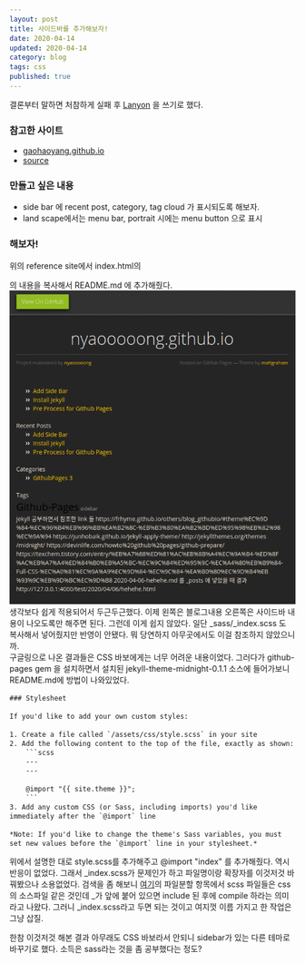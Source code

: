 ```yaml
---
layout: post
title: 사이드바를 추가해보자!
date: 2020-04-14
updated: 2020-04-14
category: blog
tags: css
published: true
---
```


결론부터 말하면 처참하게 실패 후 [Lanyon](https://lanyon.getpoole.com/) 을 쓰기로 했다.
### 참고한 사이트   
- [gaohaoyang.github.io](https://gaohaoyang.github.io)   
- [source](https://github.com/Gaohaoyang/gaohaoyang.github.io/)

### 만들고 싶은 내용
- side bar 에 recent post, category, tag cloud 가 표시되도록 해보자.
- land scape에서는 menu bar, portrait 시에는 menu button 으로 표시

### 해보자! 
위의 reference site에서 index.html의 <div class="right">의 내용을 복사해서 README.md 에 추가해줬다.
![결과](/assets/img/add_sidebar_1.png)
생각보다 쉽게 적용되어서 두근두근했다. 
이제 왼쪽은 블로그내용 오른쪽은 사이드바 내용이 나오도록만 해주면 된다.
그런데 이게 쉽지 않았다.
일단 _sass/_index.scss 도 복사해서 넣어줬지만 반영이 안됐다. 뭐 당연하지 아무곳에서도 이걸 참조하지 않았으니까.   
구글링으로 나온 결과들은 CSS 바보에게는 너무 어려운 내용이었다.
그러다가 github-pages gem 을 설치하면서 설치된 jekyll-theme-midnight-0.1.1 소스에 들어가보니 README.md에 방법이 나와있었다.
```
### Stylesheet

If you'd like to add your own custom styles:

1. Create a file called `/assets/css/style.scss` in your site
2. Add the following content to the top of the file, exactly as shown:
    ```scss
    ---
    ---

    @import "{{ site.theme }}";
    ```
3. Add any custom CSS (or Sass, including imports) you'd like immediately after the `@import` line

*Note: If you'd like to change the theme's Sass variables, you must set new values before the `@import` line in your stylesheet.*
```
위에서 설명한 대로 style.scss를 추가해주고 @import "index" 를 추가해줬다. 역시 반응이 없었다.
그래서 _index.scss가 문제인가 하고 파일명이랑 확장자를 이것저것 바꿔봤으나 소용없었다.
검색을 좀 해보니 
[여기](https://heropy.blog/2018/01/31/sass/)의 파일분할 항목에서
scss 파일들은 css의 소스파일 같은 것인데 _가 앞에 붙어 있으면 include 된 후에 compile 하라는 의미라고 나왔다.
그러니 _index.scss라고 두면 되는 것이고 여지껏 이름 가지고 한 작업은 그냥 삽질.   

한참 이것저것 해본 결과 아무래도 CSS 바보라서 안되니 sidebar가 있는 다른 테마로 바꾸기로 했다.
소득은 sass라는 것을 좀 공부했다는 정도?
